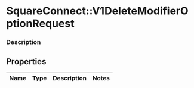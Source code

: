 # SquareConnect::V1DeleteModifierOptionRequest

### Description



## Properties
Name | Type | Description | Notes
------------ | ------------- | ------------- | -------------


